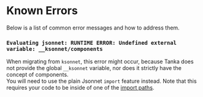 # Known Errors

Below is a list of common error messages and how to address them.

### `Evaluating jsonnet: RUNTIME ERROR: Undefined external variable: __ksonnet/components`
When migrating from `ksonnet`, this error might occur, because Tanka does not
provide the global `__ksonnet` variable, nor does it strictly have the concept
of components.  
You will need to use the plain Jsonnet `import` feature instead. Note that this
requires your code to be inside of one of the [import
paths](directory-structure.md/#import-paths).
